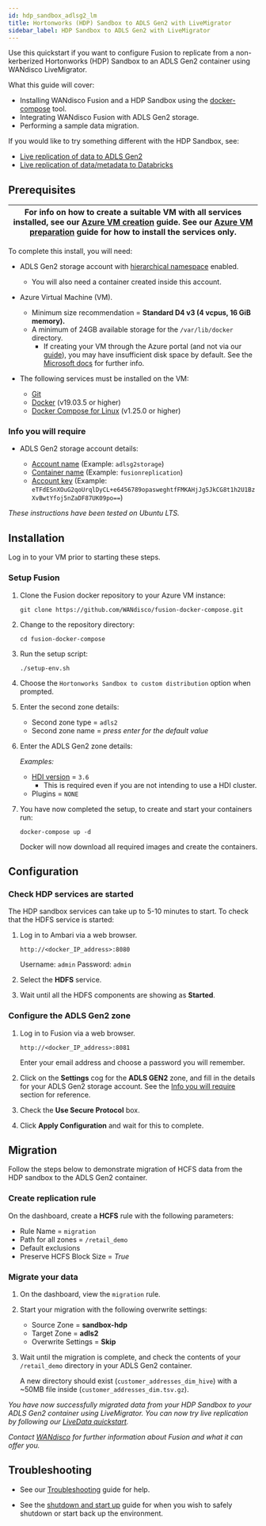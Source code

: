 ```yaml
---
id: hdp_sandbox_adlsg2_lm
title: Hortonworks (HDP) Sandbox to ADLS Gen2 with LiveMigrator
sidebar_label: HDP Sandbox to ADLS Gen2 with LiveMigrator
---
```


Use this quickstart if you want to configure Fusion to replicate from a non-kerberized Hortonworks (HDP) Sandbox to an ADLS Gen2 container using WANdisco LiveMigrator.

What this guide will cover:

- Installing WANdisco Fusion and a HDP Sandbox using the [docker-compose](https://docs.docker.com/compose/) tool.
- Integrating WANdisco Fusion with ADLS Gen2 storage.
- Performing a sample data migration.

If you would like to try something different with the HDP Sandbox, see:

* [Live replication of data to ADLS Gen2](./hdp_sandbox-adlsg2_ld.md)
* [Live replication of data/metadata to Databricks](./hdp_sandbox_lhv_client-adlsg2_lan.md)

## Prerequisites

|For info on how to create a suitable VM with all services installed, see our [Azure VM creation](../preparation/azure_vm_creation.md) guide. See our [Azure VM preparation](../preparation/azure_vm_prep.md) guide for how to install the services only.|
|---|

To complete this install, you will need:

* ADLS Gen2 storage account with [hierarchical namespace](https://docs.microsoft.com/en-us/azure/storage/blobs/data-lake-storage-namespace) enabled.
  * You will also need a container created inside this account.
* Azure Virtual Machine (VM).
  * Minimum size recommendation = **Standard D4 v3 (4 vcpus, 16 GiB memory).**
  * A minimum of 24GB available storage for the `/var/lib/docker` directory.
    * If creating your VM through the Azure portal (and not via our [guide](../preparation/azure_vm_creation.md)), you may have insufficient disk space by default. See the [Microsoft docs](https://docs.microsoft.com/en-us/azure/virtual-machines/windows/expand-os-disk) for further info.

* The following services must be installed on the VM:  
  * [Git](https://git-scm.com/book/en/v2/Getting-Started-Installing-Git)
  * [Docker](https://docs.docker.com/install/) (v19.03.5 or higher)
  * [Docker Compose for Linux](https://docs.docker.com/compose/install/#install-compose) (v1.25.0 or higher)

### Info you will require

* ADLS Gen2 storage account details:

  * [Account name](https://docs.microsoft.com/en-us/azure/storage/common/storage-account-create?tabs=azure-portal#create-a-storage-account) (Example: `adlsg2storage`)
  * [Container name](https://docs.microsoft.com/en-us/azure/storage/blobs/storage-quickstart-blobs-portal#create-a-container) (Example: `fusionreplication`)
  * [Account key](https://docs.microsoft.com/en-us/azure/storage/common/storage-account-keys-manage#view-access-keys-and-connection-string) (Example: `eTFdESnXOuG2qoUrqlDyCL+e6456789opasweghtfFMKAHjJg5JkCG8t1h2U1BzXvBwtYfoj5nZaDF87UK09po==`)

_These instructions have been tested on Ubuntu LTS._

## Installation

Log in to your VM prior to starting these steps.

### Setup Fusion

1. Clone the Fusion docker repository to your Azure VM instance:

   `git clone https://github.com/WANdisco/fusion-docker-compose.git`

1. Change to the repository directory:

   `cd fusion-docker-compose`

1. Run the setup script:

   `./setup-env.sh`

1. Choose the `Hortonworks Sandbox to custom distribution` option when prompted.

1. Enter the second zone details:

   * Second zone type = `adls2`
   * Second zone name = _press enter for the default value_

1. Enter the ADLS Gen2 zone details:

   _Examples:_

   * [HDI version](https://docs.microsoft.com/en-us/azure/hdinsight/hdinsight-component-versioning) = `3.6`
     * This is required even if you are not intending to use a HDI cluster.
   * Plugins = `NONE`

1. You have now completed the setup, to create and start your containers run:

   `docker-compose up -d`

   Docker will now download all required images and create the containers.

## Configuration

### Check HDP services are started

The HDP sandbox services can take up to 5-10 minutes to start. To check that the HDFS service is started:

1. Log in to Ambari via a web browser.

   `http://<docker_IP_address>:8080`

   Username: `admin`
   Password: `admin`

1. Select the **HDFS** service.

1. Wait until all the HDFS components are showing as **Started**.

### Configure the ADLS Gen2 zone

1. Log in to Fusion via a web browser.

   `http://<docker_IP_address>:8081`

   Enter your email address and choose a password you will remember.

1. Click on the **Settings** cog for the **ADLS GEN2** zone, and fill in the details for your ADLS Gen2 storage account. See the [Info you will require](#info-you-will-require) section for reference.

1. Check the **Use Secure Protocol** box.

1. Click **Apply Configuration** and wait for this to complete.

## Migration

Follow the steps below to demonstrate migration of HCFS data from the HDP sandbox to the ADLS Gen2 container.

### Create replication rule

On the dashboard, create a **HCFS** rule with the following parameters:

* Rule Name = `migration`
* Path for all zones = `/retail_demo`
* Default exclusions
* Preserve HCFS Block Size = *True*

### Migrate your data

1. On the dashboard, view the `migration` rule.

1. Start your migration with the following overwrite settings:

   * Source Zone = **sandbox-hdp**
   * Target Zone = **adls2**
   * Overwrite Settings = **Skip**

1. Wait until the migration is complete, and check the contents of your `/retail_demo` directory in your ADLS Gen2 container.

   A new directory should exist (`customer_addresses_dim_hive`) with a ~50MB file inside (`customer_addresses_dim.tsv.gz`).

_You have now successfully migrated data from your HDP Sandbox to your ADLS Gen2 container using LiveMigrator. You can now try live replication by following our [LiveData quickstart](./hdp_sandbox-adlsg2_ld.md#replication)._

_Contact [WANdisco](https://wandisco.com/contact) for further information about Fusion and what it can offer you._

## Troubleshooting

* See our [Troubleshooting](../troubleshooting/general_troubleshooting.md) guide for help.

* See the [shutdown and start up](../operation/hdp_sandbox_fusion_stop_start.md) guide for when you wish to safely shutdown or start back up the environment.
